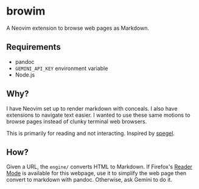 # browim

A Neovim extension to browse web pages as Markdown.

## Requirements

- pandoc
- `GEMINI_API_KEY` environment variable
- Node.js

## Why?

I have Neovim set up to render markdown with conceals. I also have extensions to
navigate text easier. I wanted to use these same motions to browse pages instead
of clunky terminal web browsers.

This is primarily for reading and not interacting. Inspired by [spegel](https://github.com/simedw/spegel).

## How?

Given a URL, the `engine/` converts HTML to Markdown. If Firefox's [Reader
Mode]("https://github.com/mozilla/readability") is available for this webpage, use it to simplify the web page then
convert to markdown with pandoc. Otherwise, ask Gemini to do it.

